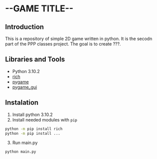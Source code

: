 # --GAME TITLE--


## Introduction

This is a repository of simple 2D game written in python.
It is the secodn part of the PPP classes project.
The goal is to create ???.

## Libraries and Tools

* Python 3.10.2
* [rich](https://github.com/Textualize/rich)
* [pygame](https://github.com/pygame/pygame)
* [pygame_gui](https://github.com/MyreMylar/pygame_gui)

## Instalation

1. Install python 3.10.2
2. Install needed modules with `pip`

```sh
python -m pip install rich
python -m pip install ...
```

3. Run main.py

```sh
python main.py
```
